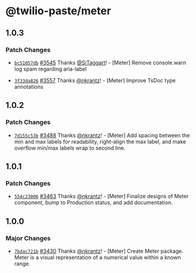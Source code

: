 # @twilio-paste/meter

## 1.0.3

### Patch Changes

- [`bc51057db`](https://github.com/twilio-labs/paste/commit/bc51057dbad9d941b2f0299cb372ca64637ee45d) [#3545](https://github.com/twilio-labs/paste/pull/3545) Thanks [@SiTaggart](https://github.com/SiTaggart)! - [Meter] Remove console.warn log spam regarding aria-label

* [`3f33da826`](https://github.com/twilio-labs/paste/commit/3f33da826be1f339dc960bd91ae07b6186c87bb8) [#3557](https://github.com/twilio-labs/paste/pull/3557) Thanks [@nkrantz](https://github.com/nkrantz)! - [Meter] Improve TsDoc type annotations

## 1.0.2

### Patch Changes

- [`7d155c53b`](https://github.com/twilio-labs/paste/commit/7d155c53b63e0ad6a9914aed6309f3703d371848) [#3488](https://github.com/twilio-labs/paste/pull/3488) Thanks [@nkrantz](https://github.com/nkrantz)! - [Meter] Add spacing between the min and max labels for readability, right-align the max label, and make overflow min/max labels wrap to second line.

## 1.0.1

### Patch Changes

- [`554c23006`](https://github.com/twilio-labs/paste/commit/554c2300695839c29fd17717ecddb3732e32e111) [#3463](https://github.com/twilio-labs/paste/pull/3463) Thanks [@nkrantz](https://github.com/nkrantz)! - [Meter] Finalize designs of Meter component, bump to Production status, and add documentation.

## 1.0.0

### Major Changes

- [`7bdac721b`](https://github.com/twilio-labs/paste/commit/7bdac721b968a73180e3a74fbcd1bfecb0b53ef2) [#3430](https://github.com/twilio-labs/paste/pull/3430) Thanks [@nkrantz](https://github.com/nkrantz)! - [Meter] Create Meter package. Meter is a visual representation of a numerical value within a known range.
